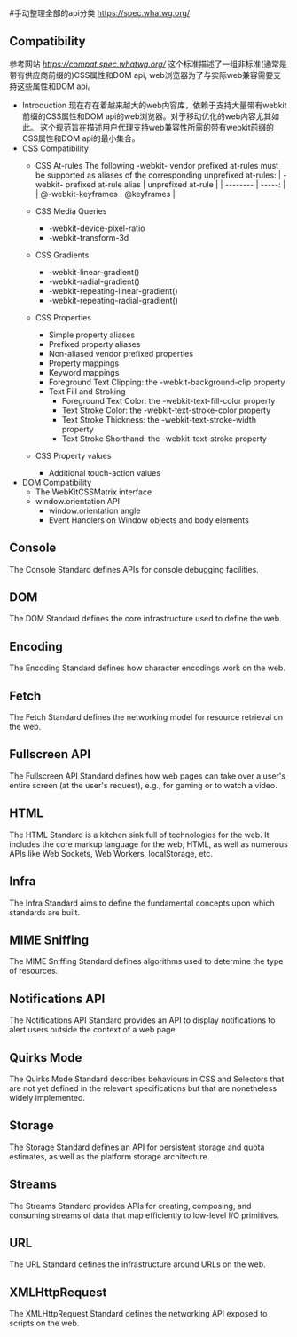 #手动整理全部的api分类 https://spec.whatwg.org/

## Compatibility 
参考网站 *https://compat.spec.whatwg.org/*
这个标准描述了一组非标准(通常是带有供应商前缀的)CSS属性和DOM api, web浏览器为了与实际web兼容需要支持这些属性和DOM api。
* Introduction
现在存在着越来越大的web内容库，依赖于支持大量带有webkit前缀的CSS属性和DOM api的web浏览器。对于移动优化的web内容尤其如此。
这个规范旨在描述用户代理支持web兼容性所需的带有webkit前缀的CSS属性和DOM api的最小集合。
* CSS Compatibility
    * CSS At-rules
    The following -webkit- vendor prefixed at-rules must be supported as aliases of the corresponding unprefixed at-rules:
    | -webkit- prefixed at-rule alias       | unprefixed at-rule    | 
    | --------    | -----: |
    |  @-webkit-keyframes	    | @keyframes |

    * CSS Media Queries
        * -webkit-device-pixel-ratio
        * -webkit-transform-3d
    * CSS Gradients
        * -webkit-linear-gradient()
        * -webkit-radial-gradient()
        * -webkit-repeating-linear-gradient()
        * -webkit-repeating-radial-gradient()
    * CSS Properties
        * Simple property aliases
        * Prefixed property aliases
        * Non-aliased vendor prefixed properties
        * Property mappings
        * Keyword mappings
        * Foreground Text Clipping: the -webkit-background-clip property
        * Text Fill and Stroking
            * Foreground Text Color: the -webkit-text-fill-color property
            * Text Stroke Color: the -webkit-text-stroke-color property
            * Text Stroke Thickness: the -webkit-text-stroke-width property
            * Text Stroke Shorthand: the -webkit-text-stroke property
    * CSS Property values
        * Additional touch-action values
* DOM Compatibility
    * The WebKitCSSMatrix interface
    * window.orientation API
        * window.orientation angle
        * Event Handlers on Window objects and body elements


## Console
The Console Standard defines APIs for console debugging facilities.

## DOM
The DOM Standard defines the core infrastructure used to define the web.

## Encoding
The Encoding Standard defines how character encodings work on the web.

## Fetch
The Fetch Standard defines the networking model for resource retrieval on the web.

## Fullscreen API
The Fullscreen API Standard defines how web pages can take over a user's entire screen (at the user's request), e.g., for gaming or to watch a video.

## HTML
The HTML Standard is a kitchen sink full of technologies for the web. It includes the core markup language for the web, HTML, as well as numerous APIs like Web Sockets, Web Workers, localStorage, etc.

## Infra
The Infra Standard aims to define the fundamental concepts upon which standards are built.

## MIME Sniffing
The MIME Sniffing Standard defines algorithms used to determine the type of resources.
## Notifications API
The Notifications API Standard provides an API to display notifications to alert users outside the context of a web page.
## Quirks Mode
The Quirks Mode Standard describes behaviours in CSS and Selectors that are not yet defined in the relevant specifications but that are nonetheless widely implemented.
## Storage
The Storage Standard defines an API for persistent storage and quota estimates, as well as the platform storage architecture.
## Streams
The Streams Standard provides APIs for creating, composing, and consuming streams of data that map efficiently to low-level I/O primitives.
## URL
The URL Standard defines the infrastructure around URLs on the web.

## XMLHttpRequest
The XMLHttpRequest Standard defines the networking API exposed to scripts on the web.